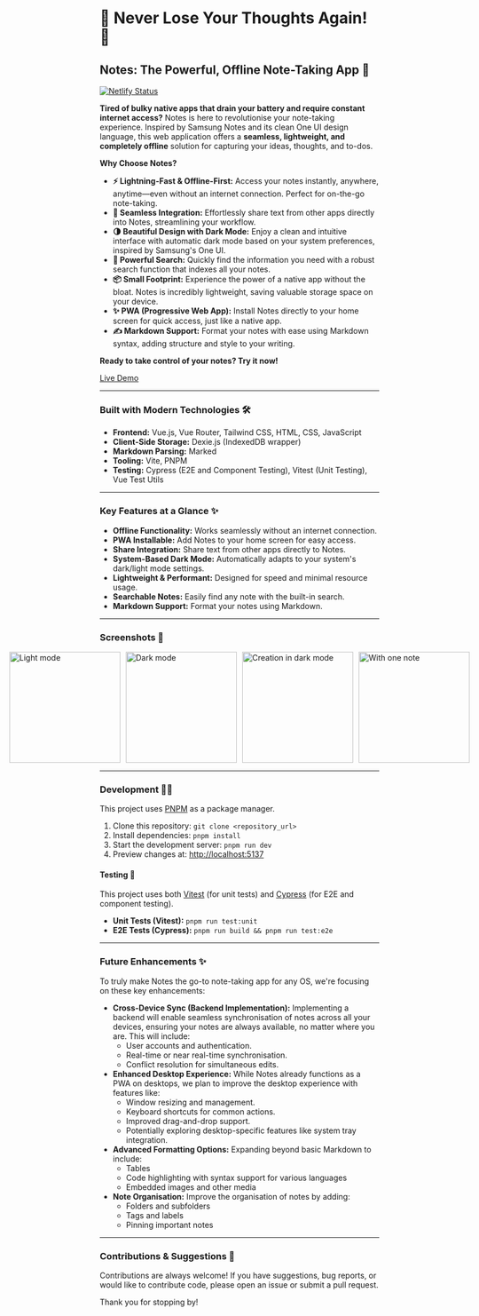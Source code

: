 # 🚀 Never Lose Your Thoughts Again! 🚀

## Notes: The Powerful, Offline Note-Taking App 📝

[![Netlify Status](https://api.netlify.com/api/v1/badges/a3e32b59-108f-4d8a-b9ba-b8d5e4e811e6/deploy-status)](https://app.netlify.com/sites/notes-n/deploys)

**Tired of bulky native apps that drain your battery and require constant internet access?** Notes is here to revolutionise your note-taking experience. Inspired by Samsung Notes and its clean One UI design language, this web application offers a **seamless, lightweight, and completely offline** solution for capturing your ideas, thoughts, and to-dos.

**Why Choose Notes?**

*   **⚡️ Lightning-Fast & Offline-First:** Access your notes instantly, anywhere, anytime—even without an internet connection. Perfect for on-the-go note-taking.
*   **📱 Seamless Integration:** Effortlessly share text from other apps directly into Notes, streamlining your workflow.
*   **🌗 Beautiful Design with Dark Mode:** Enjoy a clean and intuitive interface with automatic dark mode based on your system preferences, inspired by Samsung's One UI.
*   **🔎 Powerful Search:** Quickly find the information you need with a robust search function that indexes all your notes.
*   **📦 Small Footprint:** Experience the power of a native app without the bloat. Notes is incredibly lightweight, saving valuable storage space on your device.
*   **✨ PWA (Progressive Web App):** Install Notes directly to your home screen for quick access, just like a native app.
*   **✍️ Markdown Support:** Format your notes with ease using Markdown syntax, adding structure and style to your writing.

**Ready to take control of your notes? Try it now!**

[Live Demo](https://notes-n.netlify.app)

---

### Built with Modern Technologies 🛠️

*   **Frontend:** Vue.js, Vue Router, Tailwind CSS, HTML, CSS, JavaScript
*   **Client-Side Storage:** Dexie.js (IndexedDB wrapper)
*   **Markdown Parsing:** Marked
*   **Tooling:** Vite, PNPM
*   **Testing:** Cypress (E2E and Component Testing), Vitest (Unit Testing), Vue Test Utils

---

### Key Features at a Glance ✨

*   **Offline Functionality:** Works seamlessly without an internet connection.
*   **PWA Installable:** Add Notes to your home screen for easy access.
*   **Share Integration:** Share text from other apps directly to Notes.
*   **System-Based Dark Mode:** Automatically adapts to your system's dark/light mode settings.
*   **Lightweight & Performant:** Designed for speed and minimal resource usage.
*   **Searchable Notes:** Easily find any note with the built-in search.
*   **Markdown Support:** Format your notes using Markdown.

---

### Screenshots 📸

<div style="display: flex; gap: 10px; justify-content: center;">
    <img width="200" alt="Light mode" src="https://user-images.githubusercontent.com/35426405/188124054-e980b2bc-0d88-46e3-b562-d9820a069f6d.png">
    <img width="200" alt="Dark mode" src="https://user-images.githubusercontent.com/35426405/188124536-27185bc5-1d98-4438-a536-ac093435001c.png">
    <img width="200" alt="Creation in dark mode" src="https://user-images.githubusercontent.com/35426405/188125587-38812da2-2e39-41bf-aa44-0065a04d2db8.png">
    <img width="200" alt="With one note" src="https://user-images.githubusercontent.com/35426405/188125801-441a8327-7868-4ade-8b69-b27cabc4815c.png">
</div>

---

### Development 🧑‍💻

This project uses [PNPM](https://pnpm.io) as a package manager.

1.  Clone this repository: `git clone <repository_url>`
2.  Install dependencies: `pnpm install`
3.  Start the development server: `pnpm run dev`
4.  Preview changes at: <http://localhost:5137>

#### Testing 🧪

This project uses both [Vitest](https://vitest.dev) (for unit tests) and [Cypress](https://cypress.io) (for E2E and component testing).

*   **Unit Tests (Vitest):** `pnpm run test:unit`
*   **E2E Tests (Cypress):** `pnpm run build && pnpm run test:e2e`

---

### Future Enhancements ✨

To truly make Notes the go-to note-taking app for any OS, we're focusing on these key enhancements:

*   **Cross-Device Sync (Backend Implementation):** Implementing a backend will enable seamless synchronisation of notes across all your devices, ensuring your notes are always available, no matter where you are. This will include:
    *   User accounts and authentication.
    *   Real-time or near real-time synchronisation.
    *   Conflict resolution for simultaneous edits.
*   **Enhanced Desktop Experience:** While Notes already functions as a PWA on desktops, we plan to improve the desktop experience with features like:
    *   Window resizing and management.
    *   Keyboard shortcuts for common actions.
    *   Improved drag-and-drop support.
    *   Potentially exploring desktop-specific features like system tray integration.
*   **Advanced Formatting Options:** Expanding beyond basic Markdown to include:
    *   Tables
    *   Code highlighting with syntax support for various languages
    *   Embedded images and other media
*   **Note Organisation:** Improve the organisation of notes by adding:
    *   Folders and subfolders
    *   Tags and labels
    *   Pinning important notes

---

### Contributions & Suggestions 🙏

Contributions are always welcome! If you have suggestions, bug reports, or would like to contribute code, please open an issue or submit a pull request.

Thank you for stopping by!
